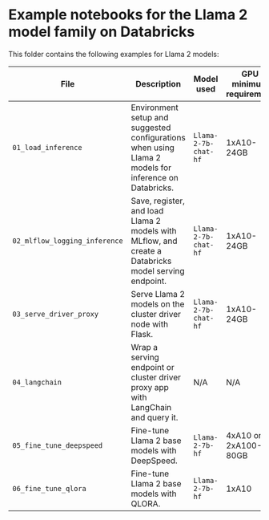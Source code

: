 <!---
Copyright (C) 2023 Databricks, Inc.

Licensed under the Apache License, Version 2.0 (the "License");
you may not use this file except in compliance with the License.
You may obtain a copy of the License at

    http://www.apache.org/licenses/LICENSE-2.0

Unless required by applicable law or agreed to in writing, software
distributed under the License is distributed on an "AS IS" BASIS,
WITHOUT WARRANTIES OR CONDITIONS OF ANY KIND, either express or implied.
See the License for the specific language governing permissions and
limitations under the License.
-->


# Example notebooks for the Llama 2 model family on Databricks
This folder contains the following examples for Llama 2 models: 

| File  | Description | Model used | GPU minimum requirement |
| --- | --- | --- | --- |
| `01_load_inference`  | Environment setup and suggested configurations when using Llama 2 models for inference on Databricks. | `Llama-2-7b-chat-hf`  | 1xA10-24GB |
| `02_mlflow_logging_inference` | Save, register, and load Llama 2 models with MLflow, and create a Databricks model serving endpoint. | `Llama-2-7b-chat-hf`  | 1xA10-24GB |
| `03_serve_driver_proxy` | Serve Llama 2 models on the cluster driver node with Flask.  | `Llama-2-7b-chat-hf` | 1xA10-24GB |
| `04_langchain` | Wrap a serving endpoint or cluster driver proxy app with LangChain and query it. | N/A | N/A |
| `05_fine_tune_deepspeed` | Fine-tune Llama 2 base models with DeepSpeed. | `Llama-2-7b-hf` | 4xA10 or 2xA100-80GB |
| `06_fine_tune_qlora` | Fine-tune Llama 2 base models with QLORA. | `Llama-2-7b-hf` | 1xA10 |